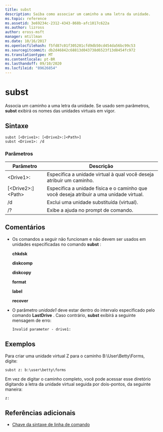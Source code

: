 ```yaml
---
title: subst
description: Saiba como associar um caminho a uma letra da unidade.
ms.topic: reference
ms.assetid: 3e69234c-2312-4343-868b-afc1017c622a
ms.author: lizross
author: eross-msft
manager: mtillman
ms.date: 10/16/2017
ms.openlocfilehash: f5fd87c01f305201cfd9db50cd454da56bc99c53
ms.sourcegitcommit: db2d46842c68813d043738d6523f13d8454fc972
ms.translationtype: MT
ms.contentlocale: pt-BR
ms.lasthandoff: 09/10/2020
ms.locfileid: "89626854"
---
```

# <a name="subst"></a>subst



Associa um caminho a uma letra da unidade. Se usado sem parâmetros, **subst** exibirá os nomes das unidades virtuais em vigor.



## <a name="syntax"></a>Sintaxe

```
subst [<Drive1>: [<Drive2>:]<Path>]
subst <Drive1>: /d
```

### <a name="parameters"></a>Parâmetros

|Parâmetro|Descrição|
|---------|-----------|
|\<Drive1>:|Especifica a unidade virtual à qual você deseja atribuir um caminho.|
|[\<Drive2>:]\<Path>|Especifica a unidade física e o caminho que você deseja atribuir a uma unidade virtual.|
|/d|Exclui uma unidade substituída (virtual).|
|/?|Exibe a ajuda no prompt de comando.|

## <a name="remarks"></a>Comentários

-   Os comandos a seguir não funcionam e não devem ser usados em unidades especificadas no comando **subst** :

    **chkdsk**

    **diskcomp**

    **diskcopy**

    **format**

    **label**

    **recover**
-   O parâmetro *unidade1* deve estar dentro do intervalo especificado pelo comando **LastDrive** . Caso contrário, **subst** exibirá a seguinte mensagem de erro:

    `Invalid parameter - drive1:`

## <a name="examples"></a><a name="BKMK_examples"></a>Exemplos

Para criar uma unidade virtual Z para o caminho B:\User\Betty\Forms, digite:
```
subst z: b:\user\betty\forms
```
Em vez de digitar o caminho completo, você pode acessar esse diretório digitando a letra da unidade virtual seguida por dois-pontos, da seguinte maneira:
```
z:
```

## <a name="additional-references"></a>Referências adicionais

- [Chave da sintaxe de linha de comando](command-line-syntax-key.md)